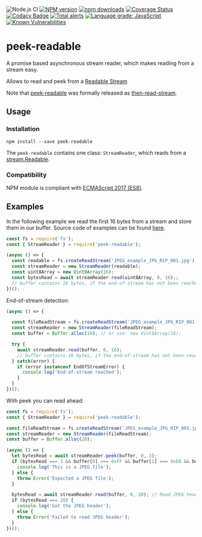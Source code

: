 ![Node.js CI](https://github.com/Borewit/peek-readable/workflows/Node.js%20CI/badge.svg)
[![NPM version](https://badge.fury.io/js/peek-readable.svg)](https://npmjs.org/package/peek-readable)
[![npm downloads](http://img.shields.io/npm/dm/peek-readable.svg)](https://npmcharts.com/compare/peek-readable?start=600&interval=30)
[![Coverage Status](https://coveralls.io/repos/github/Borewit/peek-readable/badge.svg?branch=master)](https://coveralls.io/github/Borewit/peek-readable?branch=master)
[![Codacy Badge](https://app.codacy.com/project/badge/Grade/d4b511481b3a4634b6ca5c0724407eb9)](https://www.codacy.com/gh/Borewit/peek-readable/dashboard?utm_source=github.com&amp;utm_medium=referral&amp;utm_content=Borewit/peek-readable&amp;utm_campaign=Badge_Grade)
[![Total alerts](https://img.shields.io/lgtm/alerts/g/Borewit/peek-readable.svg?logo=lgtm&logoWidth=18)](https://lgtm.com/projects/g/Borewit/peek-readable/alerts/)
[![Language grade: JavaScript](https://img.shields.io/lgtm/grade/javascript/g/Borewit/peek-readable.svg?logo=lgtm&logoWidth=18)](https://lgtm.com/projects/g/Borewit/peek-readable/context:javascript)
[![Known Vulnerabilities](https://snyk.io/test/github/Borewit/peek-readable/badge.svg?targetFile=package.json)](https://snyk.io/test/github/Borewit/peek-readable?targetFile=package.json)

# peek-readable

A promise based asynchronous stream reader, which makes reading from a stream easy.

Allows to read and peek from a [Readable Stream](https://nodejs.org/api/stream.html#stream_readable_streams) 

Note that [peek-readable](https://github.com/Borewit/peek-readable) was formally released as [then-read-stream](https://github.com/Borewit/peek-readable).

## Usage

### Installation

```shell script
npm install --save peek-readable
```

The `peek-readable` contains one class: `StreamReader`, which reads from a [stream.Readable](https://nodejs.org/api/stream.html#stream_class_stream_readable).

### Compatibility

NPM module is compliant with [ECMAScript 2017 (ES8)](https://en.wikipedia.org/wiki/ECMAScript#8th_Edition_-_ECMAScript_2017).

## Examples

In the following example we read the first 16 bytes from a stream and store them in our buffer.
Source code of examples can be found [here](test/examples.ts).

```js
const fs = require('fs');
const { StreamReader } = require('peek-readable');

(async () => {
  const readable = fs.createReadStream('JPEG_example_JPG_RIP_001.jpg');
  const streamReader = new StreamReader(readable);
  const uint8Array = new Uint8Array(16);
  const bytesRead = await streamReader.read(uint8Array, 0, 16);;
  // buffer contains 16 bytes, if the end-of-stream has not been reached
})();
```

End-of-stream detection:
```js
(async () => {

  const fileReadStream = fs.createReadStream('JPEG_example_JPG_RIP_001.jpg');
  const streamReader = new StreamReader(fileReadStream);
  const buffer = Buffer.alloc(16); // or use: new Uint8Array(16);

  try {
    await streamReader.read(buffer, 0, 16);
    // buffer contains 16 bytes, if the end-of-stream has not been reached
  } catch(error) {
    if (error instanceof EndOfStreamError) {
      console.log('End-of-stream reached');
    }
  }
})();
```

With peek you can read ahead:
```js
const fs = require('fs');
const { StreamReader } = require('peek-readable');

const fileReadStream = fs.createReadStream('JPEG_example_JPG_RIP_001.jpg');
const streamReader = new StreamReader(fileReadStream);
const buffer = Buffer.alloc(20);

(async () => {
  let bytesRead = await streamReader.peek(buffer, 0, 3);
  if (bytesRead === 3 && buffer[0] === 0xFF && buffer[1] === 0xD8 && buffer[2] === 0xFF) {
    console.log('This is a JPEG file');
  } else {
    throw Error('Expected a JPEG file');
  }

  bytesRead = await streamReader.read(buffer, 0, 20); // Read JPEG header
  if (bytesRead === 20) {
    console.log('Got the JPEG header');
  } else {
    throw Error('Failed to read JPEG header');
  }
})();
```

